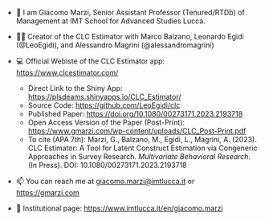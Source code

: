 - 👋 I am Giacomo Marzi, Senior Assistant Professor (Tenured/RTDb) of Management at IMT School for Advanced Studies Lucca. 

- :technologist: Creator of the CLC Estimator with Marco Balzano, Leonardo Egidi (@LeoEgidi), and Alessandro Magrini (@alessandromagrini)
- :computer: Official Webiste of the CLC Estimator app: https://www.clcestimator.com/
  - Direct Link to the Shiny App: https://plsdeams.shinyapps.io/CLC_Estimator/
  - Source Code: https://github.com/LeoEgidi/clc
  - Published Paper: https://doi.org/10.1080/00273171.2023.2193718
  - Open Access Version of the Paper (Post-Print): https://www.gmarzi.com/wp-content/uploads/CLC_Post-Print.pdf
  - To cite (APA 7th): Marzi, G., Balzano, M., Egidi, L., Magrini, A. (2023). CLC Estimator: A Tool for Latent Construct Estimation via Congeneric Approaches in Survey Research. *Multivariate Behavioral Research*. (In Press). DOI: 10.1080/00273171.2023.2193718
     

- 📫 You can reach me at giacomo.marzi@imtlucca.it or https://gmarzi.com

- :briefcase: Institutional page: https://www.imtlucca.it/en/giacomo.marzi

<!---
giacomomarzi/giacomomarzi is a ✨ special ✨ repository because its `README.md` (this file) appears on your GitHub profile.
You can click the Preview link to take a look at your changes.
--->
